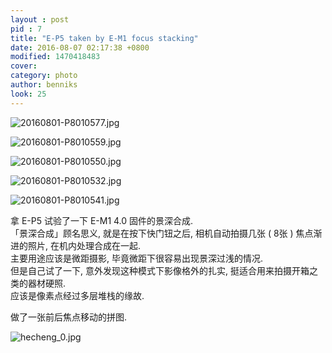 ```yaml
---
layout : post
pid : 7
title: "E-P5 taken by E-M1 focus stacking"
date: 2016-08-07 02:17:38 +0800
modified: 1470418483
cover: 
category: photo
author: benniks
look: 25
---
```

![20160801-P8010577.jpg](https://ws1.sinaimg.cn/large/006tNc79gy1fsl574215pj31kw16o1kz.jpg)

![20160801-P8010559.jpg](https://ws3.sinaimg.cn/large/006tNc79gy1fsl575t1ofj31kw16ox6q.jpg)

![20160801-P8010550.jpg](https://ws4.sinaimg.cn/large/006tNc79gy1fsl577p86cj31kw16ox6q.jpg)

![20160801-P8010532.jpg](https://ws4.sinaimg.cn/large/006tNc79gy1fsl579x8v9j31kw16oe84.jpg)

![20160801-P8010541.jpg](https://ws2.sinaimg.cn/large/006tNc79gy1fsl57cihckj31kw16oe84.jpg)

拿 E-P5 试验了一下 E-M1 4.0 固件的景深合成.   
「景深合成」顾名思义, 就是在按下快门钮之后, 相机自动拍摄几张 ( 8张 ) 焦点渐进的照片, 在机内处理合成在一起.  
主要用途应该是微距摄影, 毕竟微距下很容易出现景深过浅的情况.   
但是自己试了一下, 意外发现这种模式下影像格外的扎实, 挺适合用来拍摄开箱之类的器材硬照.  
应该是像素点经过多层堆栈的缘故.  

做了一张前后焦点移动的拼图.  

![hecheng_0.jpg](https://ws2.sinaimg.cn/large/006tNc79gy1fsl57e2dd1j311n683nm5.jpg)


